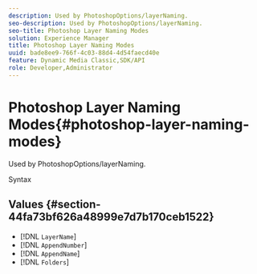 ```yaml
---
description: Used by PhotoshopOptions/layerNaming.
seo-description: Used by PhotoshopOptions/layerNaming.
seo-title: Photoshop Layer Naming Modes
solution: Experience Manager
title: Photoshop Layer Naming Modes
uuid: bade8ee9-766f-4c03-88d4-4d54faecd40e
feature: Dynamic Media Classic,SDK/API
role: Developer,Administrator
---
```


# Photoshop Layer Naming Modes{#photoshop-layer-naming-modes}

Used by PhotoshopOptions/layerNaming.

 Syntax 

## Values {#section-44fa73bf626a48999e7d7b170ceb1522}

* [!DNL `LayerName`] 
* [!DNL `AppendNumber`] 
* [!DNL `AppendName`] 
* [!DNL `Folders`]


